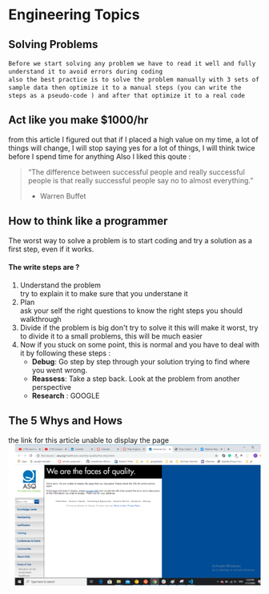 # Engineering Topics   

## Solving Problems  
    Before we start solving any problem we have to read it well and fully understand it to avoid errors during coding   
    also the best practice is to solve the problem manually with 3 sets of sample data then optimize it to a manual steps (you can write the steps as a pseudo-code ) and after that optimize it to a real code 
    
  
  
## Act like you make $1000/hr 
   from this article I figured out that if I placed a high value on my time, a lot of things will change, I will stop saying yes for a lot of things, I will think twice before I spend time for anything 
   Also I liked this qoute : 

   > “The difference between successful people and really successful people is that really successful people say no to almost everything.”  
   > - Warren Buffet   

   
## How to think like a programmer
   The worst way to solve a problem is to start coding and try a solution as a first step, even if it works.
   #### The write steps are ?
   1. Understand the problem  
        try to explain it to make sure that you understane it 
   2. Plan   
        ask your self the right questions to know the right steps you should walkthrough
   3. Divide 
         if the problem is big don't try to solve it this will make it worst, try to divide it to a small problems, this will be much easier 
   4. Now if you stuck on some point, this is normal and you have to   deal with it by following these steps :
       - **Debug**: Go step by step through your solution trying to find where you went wrong.
       - **Reassess**: Take a step back. Look at the problem from another perspective
       - **Research** : GOOGLE 



## The 5 Whys and Hows
   the link for this article unable to display the page 
   ![ThePage](unavailable.png)
  
 


